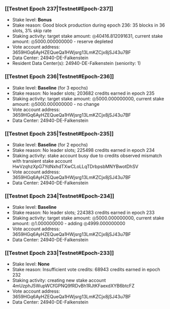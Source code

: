 ### [[Testnet Epoch 237|Testnet#Epoch-237]]
* Stake level: **Bonus**
* Stake reason: Good block production during epoch 236: 35 blocks in 36 slots, 3% skip rate
* Staking activity: target stake amount: ◎40416.812091631, current stake amount: ◎5000.000000000 - reserve depleted
* Vote account address: 3659HGq6AyHZEQueQa1HWjsrg13LmKZCjx8jSJ43u7BF
* Data Center: 24940-DE-Falkenstein
* Resident Data Center(s): 24940-DE-Falkenstein (seniority: 1)
### [[Testnet Epoch 236|Testnet#Epoch-236]]
* Stake level: **Baseline** (for 3 epochs)
* Stake reason: No leader slots; 203682 credits earned in epoch 235
* Staking activity: target stake amount: ◎5000.000000000, current stake amount: ◎5000.000000000 - no change
* Vote account address: 3659HGq6AyHZEQueQa1HWjsrg13LmKZCjx8jSJ43u7BF
* Data Center: 24940-DE-Falkenstein
### [[Testnet Epoch 235|Testnet#Epoch-235]]
* Stake level: **Baseline** (for 2 epochs)
* Stake reason: No leader slots; 225498 credits earned in epoch 234
* Staking activity: stake account busy due to credits observed mismatch with transient stake account HwVzqhzXpG7YdNxhdTXwCLoLLqTDrbpsbMNYBwotDhSV
* Vote account address: 3659HGq6AyHZEQueQa1HWjsrg13LmKZCjx8jSJ43u7BF
* Data Center: 24940-DE-Falkenstein
### [[Testnet Epoch 234|Testnet#Epoch-234]]
* Stake level: **Baseline**
* Stake reason: No leader slots; 224383 credits earned in epoch 233
* Staking activity: target stake amount: ◎5000.000000000, current stake amount: ◎1.000000000 - adding ◎4999.000000000
* Vote account address: 3659HGq6AyHZEQueQa1HWjsrg13LmKZCjx8jSJ43u7BF
* Data Center: 24940-DE-Falkenstein
### [[Testnet Epoch 233|Testnet#Epoch-233]]
* Stake level: **None**
* Stake reason: Insufficient vote credits: 68943 credits earned in epoch 232
* Staking activity: creating new stake account 4mUzphJ5WupWCfGPNQ9fRDvBh1RJtKFaexdXYB6btcFZ
* Vote account address: 3659HGq6AyHZEQueQa1HWjsrg13LmKZCjx8jSJ43u7BF
* Data Center: 24940-DE-Falkenstein